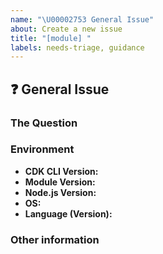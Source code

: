```yaml
---
name: "\U00002753 General Issue"
about: Create a new issue
title: "[module] "
labels: needs-triage, guidance
---
```


<!-- NOTE:📕 If there is an issue regarding developer guide, please create an issue [here](https://github.com/awsdocs/aws-cdk-guide/issues) -->

## :question: General Issue

<!--
⚠️ Important Information
For support questions, please first reference our [documentation](https://docs.aws.amazon.com/cdk/api/latest), then use [Stackoverflow](https://stackoverflow.com/questions/tagged/aws-cdk). This repository's issues are intended for feature requests and bug reports.
-->

### The Question
<!--
Ask your question here. Include any details relevant. Make sure you are not
falling prey to the [X/Y problem][2]!

[2]: http://xyproblem.info
-->

### Environment

  - **CDK CLI Version:** <!-- Output of `cdk version` -->
  - **Module Version:** <!-- Version of the module in question -->
  - **Node.js Version:** <!-- Version of Node.js (run the command `node -v`) -->
  - **OS:** <!-- [all | Windows 10 | OSX Mojave | Ubuntu | etc... ] -->
  - **Language (Version):** <!-- [all | TypeScript (3.8.3) | Java (8)| Python (3.7.3) | etc... ] -->


### Other information
<!-- e.g. detailed explanation, stacktraces, related issues, suggestions on how to fix, links for us to have context, eg. associated pull-request, stackoverflow, slack, etc -->
